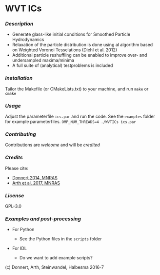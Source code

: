# WVT ICs

### *Description* 
- Generate glass-like initial conditions for Smoothed Particle Hydrodynamics
- Relaxation of the particle distribution is done using al algorithm based on Weighted Voronoi Tesselations (Diehl et al. 2012)
- Additional particle reshuffling can be enabled to improve over- and undersampled maxima/minima
- A full suite of (analytical) testproblems is included

### *Installation*
Tailor the Makefile (or CMakeLists.txt) to your machine, and run
`make` or `cmake`

### *Usage*
Adjust the parameterfile `ics.par` and run the code. See the `examples` folder for example parameterfiles.
`OMP_NUM_THREADS=4 ./WVTICs ics.par`

### *Contributing*
Contributions are *welcome* and will be *credited*

### *Credits*
Please cite:
- [Donnert 2014, MNRAS](http://adsabs.harvard.edu/abs/2014MNRAS.438.1971D "Toycluster Paper")
- [Arth et al. 2017, MNRAS](http://adsabs.harvard.edu/cgi-bin/basic_connect?qsearch=%5EArth%202017 "WVTICs Paper") 

### *License*
GPL-3.0

### *Examples and post-processing*
- For Python
   - See the Python files in the `scripts` folder

- For IDL
  - Do we want to add example scripts?


(c) Donnert, Arth, Steinwandel, Halbesma 2016-7

